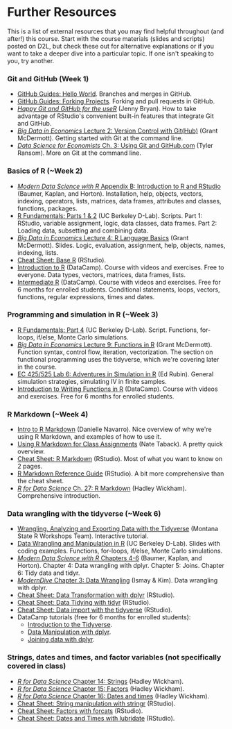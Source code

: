 # Further Resources

This is a list of external resources that you may find helpful throughout (and after!) this course. Start with the course materials (slides and scripts) posted on D2L, but check these out for alternative explanations or if you want to take a deeper dive into a particular topic. If one isn't speaking to you, try another.

### Git and GitHub (Week 1)
* [GitHub Guides: Hello World](https://guides.github.com/activities/hello-world/). Branches and merges in GitHub.
* [GitHub Guides: Forking Projects](https://guides.github.com/activities/forking/). Forking and pull requests in GitHub.
* [*Happy Git and GitHub for the useR*](https://happygitwithr.com/) (Jenny Bryan). How to take advantage of RStudio's convenient built-in features that integrate Git and GitHub.
* [*Big Data in Economics* Lecture 2: Version Control with Git(Hub)](https://raw.githack.com/uo-ec510-2020-spring/lectures/master/02-git/02-git.html) (Grant McDermott). Getting started with Git at the command line.
* [*Data Science for Economists* Ch. 3: Using Git and GitHub.com](https://raw.githack.com/tyleransom/DScourseS21/master/LectureNotes/03-CLI-Git/git_tutorial.pdf) (Tyler Ransom). More on Git at the command line.

### Basics of R (~Week 2)
* [*Modern Data Science with R* Appendix B: Introduction to R and RStudio](https://mdsr-book.github.io/mdsr2e/ch-R.html) (Baumer, Kaplan, and Horton). Installation, help, objects, vectors, indexing, operators, lists, matrices, data frames, attributes and classes, functions, packages.
* [R Fundamentals: Parts 1 & 2](https://github.com/dlab-berkeley/R-Fundamentals) (UC Berkeley D-Lab). Scripts. Part 1: RStudio, variable assignment, logic, data classes, data frames. Part 2: Loading data, subsetting and combining data.
* [*Big Data in Economics* Lecture 4: R Language Basics](https://raw.githack.com/uo-ec607/lectures/master/04-rlang/04-rlang.html) (Grant McDermott). Slides. Logic, evaluation, assignment, help, objects, names, indexing, lists.
* [Cheat Sheet: Base R](http://github.com/rstudio/cheatsheets/raw/master/base-r.pdf) (RStudio).
* [Introduction to R](https://learn.datacamp.com/courses/introduction-to-writing-functions-in-r) (DataCamp). Course with videos and exercises. Free to everyone. Data types, vectors, matrices, data frames, lists.
* [Intermediate R](https://learn.datacamp.com/courses/intermediate-r) (DataCamp). Course with videos and exercises. Free for 6 months for enrolled students. Conditional statements, loops, vectors, functions, regular expressions, times and dates.

### Programming and simulation in R (~Week 3)
* [R Fundamentals: Part 4](https://github.com/dlab-berkeley/R-Fundamentals) (UC Berkeley D-Lab). Script. Functions, for-loops, if/else, Monte Carlo simulations.
* [*Big Data in Economics* Lecture 9: Functions in R](https://raw.githack.com/uo-ec510-2020-spring/lectures/master/09-funcs-intro/09-funcs-intro.html) (Grant McDermott). Function syntax, control flow, iteration, vectorization. The section on functional programming uses the tidyverse, which we're covering later in the course.
* [EC 425/525 Lab 6: Adventures in Simulation in R](https://raw.githack.com/edrubin/EC525S19/master/NotesLab/06RSim/06RSim.html) (Ed Rubin). General simulation strategies, simulating IV in finite samples.
* [Introduction to Writing Functions in R](https://learn.datacamp.com/courses/introduction-to-writing-functions-in-r) (DataCamp). Course with videos and exercises. Free for 6 months for enrolled students.

### R Markdown (~Week 4)
* [Intro to R Markdown](https://slides.djnavarro.net/starting-rmarkdown/) (Danielle Navarro). Nice overview of why we're using R Markdown, and examples of how to use it.
* [Using R Markdown for Class Assignments](https://ntaback.github.io/UofT_STA130/Rmarkdownforclassreports.html) (Nate Taback). A pretty quick overview.
* [Cheat Sheet: R Markdown](https://github.com/rstudio/cheatsheets/raw/master/rmarkdown.pdf) (RStudio). Most of what you want to know on 2 pages.
* [R Markdown Reference Guide](https://www.rstudio.com/wp-content/uploads/2015/03/rmarkdown-reference.pdf) (RStudio). A bit more comprehensive than the cheat sheet.
* [*R for Data Science* Ch. 27: R Markdown](https://r4ds.had.co.nz/communicate-intro.html) (Hadley Wickham). Comprehensive introduction.

### Data wrangling with the tidyverse (~Week 6)
* [Wrangling, Analyzing and Exporting Data with the Tidyverse](https://rconnect.math.montana.edu/Data_Wrangling/) (Montana State R Workshops Team). Interactive tutorial.
* [Data Wrangling and Manipulation in R](https://github.com/dlab-berkeley/R-wrang) (UC Berkeley D-Lab). Slides with coding examples. Functions, for-loops, if/else, Monte Carlo simulations.
* [*Modern Data Science with R* Chapters 4-6](https://mdsr-book.github.io/mdsr2e/ch-dataI.html) (Baumer, Kaplan, and Horton). Chapter 4: Data wrangling with dplyr. Chapter 5: Joins. Chapter 6: Tidy data and tidyr.
* [*ModernDive* Chapter 3: Data Wrangling](https://moderndive.com/3-wrangling.html) (Ismay & Kim). Data wrangling with dplyr.
* [Cheat Sheet: Data Transformation with dplyr](https://github.com/rstudio/cheatsheets/raw/master/data-transformation.pdf) (RStudio).
* [Cheat Sheet: Data Tidying with tidyr](https://github.com/rstudio/cheatsheets/raw/master/tidyr.pdf) (RStudio).
* [Cheat Sheet: Data import with the tidyverse](https://github.com/rstudio/cheatsheets/raw/master/data-import.pdf) (RStudio).
* DataCamp tutorials (free for 6 months for enrolled students):
  * [Introduction to the Tidyverse](https://learn.datacamp.com/courses/introduction-to-the-tidyverse).
  * [Data Manipulation with dplyr](https://learn.datacamp.com/courses/introduction-to-the-tidyverse).
  * [Joining data with dplyr](https://learn.datacamp.com/courses/introduction-to-the-tidyverse).

### Strings, dates and times, and factor variables (not specifically covered in class)
* [*R for Data Science* Chapter 14: Strings](https://r4ds.had.co.nz/strings.html) (Hadley Wickham).
* [*R for Data Science* Chapter 15: Factors](https://r4ds.had.co.nz/factors.html) (Hadley Wickham).
* [*R for Data Science* Chapter 16: Dates and times](https://r4ds.had.co.nz/dates-and-times.html) (Hadley Wickham).
* [Cheat Sheet: String manipulation with stringr](https://github.com/rstudio/cheatsheets/raw/master/strings.pdf) (RStudio).
* [Cheat Sheet: Factors with forcats](https://github.com/rstudio/cheatsheets/raw/master/factors.pdf) (RStudio).
* [Cheat Sheet: Dates and Times with lubridate](https://github.com/rstudio/cheatsheets/raw/master/lubridate.pdf) (RStudio).
